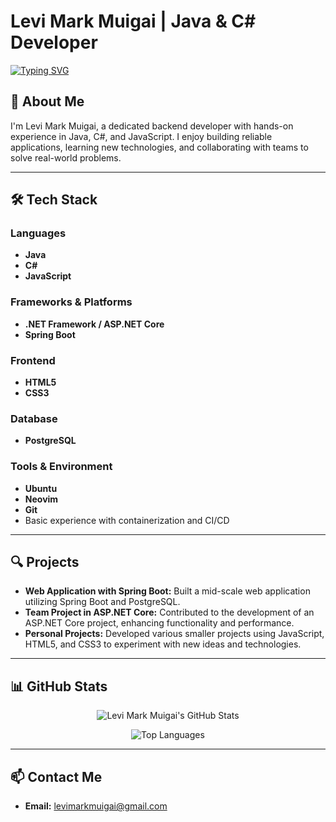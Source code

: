 # Levi Mark Muigai | Java & C# Developer

<a href="https://git.io/typing-svg">
  <img src="https://readme-typing-svg.demolab.com?font=Fira+Code&pause=1000&color=F89820&width=435&lines=FullstackRookie;Java%2FC%23+Developer" alt="Typing SVG" />
</a>

## 👋 About Me

I'm Levi Mark Muigai, a dedicated backend developer with hands-on experience in Java, C#, and JavaScript. I enjoy building reliable applications, learning new technologies, and collaborating with teams to solve real-world problems.

---

## 🛠 Tech Stack

### Languages
- **Java**
- **C#**
- **JavaScript**

### Frameworks & Platforms
- **.NET Framework / ASP.NET Core**
- **Spring Boot**

### Frontend
- **HTML5**
- **CSS3**

### Database
- **PostgreSQL**

### Tools & Environment
- **Ubuntu**
- **Neovim**
- **Git**
- Basic experience with containerization and CI/CD

---

## 🔍 Projects

- **Web Application with Spring Boot:** Built a mid-scale web application utilizing Spring Boot and PostgreSQL.
- **Team Project in ASP.NET Core:** Contributed to the development of an ASP.NET Core project, enhancing functionality and performance.
- **Personal Projects:** Developed various smaller projects using JavaScript, HTML5, and CSS3 to experiment with new ideas and technologies.

---

## 📊 GitHub Stats

<p align="center">
  <img src="https://github-readme-stats.vercel.app/api?username=levimarkmuigai&show_icons=true&title_color=F89820&icon_color=F89820&text_color=ffffff&bg_color=2E2E2E" alt="Levi Mark Muigai's GitHub Stats" />
</p>

<p align="center">
  <img src="https://github-readme-stats.vercel.app/api/top-langs?username=levimarkmuigai&show_icons=true&layout=compact&title_color=F89820&icon_color=F89820&text_color=ffffff&bg_color=2E2E2E" alt="Top Languages" />
</p>

---

## 📫 Contact Me

- **Email:** [levimarkmuigai@gmail.com](mailto:levimarkmuigai@gmail.com)
